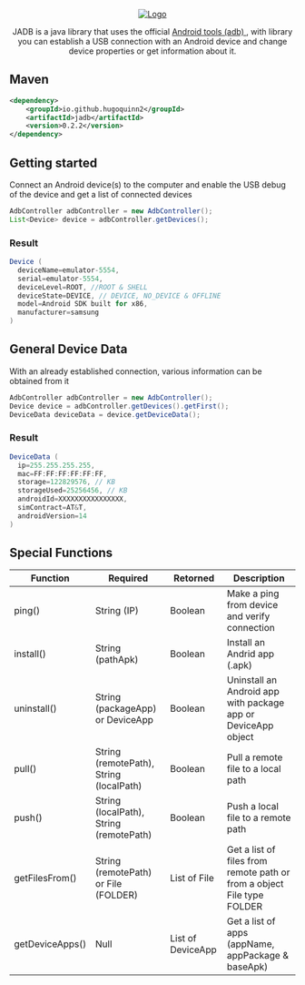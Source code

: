 <p align="center">
  <a href="https://github.com/HugoQuinn2/jadb">
    <img src="https://github.com/user-attachments/assets/f5659d31-7d8b-49d0-869b-b1fd465af03a" alt="Logo">
  </a>
</p>

<p align="center">
JADB is a java library that uses the official <a href="https://developer.android.com/tools/adb?hl=es-419"> Android tools (adb) </a>, with library you can establish a USB connection with an Android device and change device properties or get information about it.
</p>

## Maven

```xml
<dependency>
    <groupId>io.github.hugoquinn2</groupId>
    <artifactId>jadb</artifactId>
    <version>0.2.2</version>
</dependency>
```

## Getting started

Connect an Android device(s) to the computer and enable the USB debug of the device and get a list of connected devices 

```java
AdbController adbController = new AdbController();
List<Device> device = adbController.getDevices();
```
### Result

```java
Device (
  deviceName=emulator-5554, 
  serial=emulator-5554,
  deviceLevel=ROOT, //ROOT & SHELL
  deviceState=DEVICE, // DEVICE, NO_DEVICE & OFFLINE
  model=Android SDK built for x86,
  manufacturer=samsung
)
```

## General Device Data

With an already established connection, various information can be obtained from it

```java
AdbController adbController = new AdbController();
Device device = adbController.getDevices().getFirst();
DeviceData deviceData = device.getDeviceData();
```

### Result

```java
DeviceData (
  ip=255.255.255.255,
  mac=FF:FF:FF:FF:FF:FF, 
  storage=122829576, // KB
  storageUsed=25256456, // KB
  androidId=XXXXXXXXXXXXXXXX, 
  simContract=AT&T, 
  androidVersion=14
)
```
## Special Functions

| Function        | Required                                | Retorned           | Description                                                             | 
| --------------- | --------------------------------------- | ------------------ | ----------------------------------------------------------------------- |
| ping()          | String (IP)                             | Boolean            | Make a ping from device and verify connection                           |
| install()       | String (pathApk)                        | Boolean            | Install an Andrid app (.apk)                                            |
| uninstall()     | String (packageApp) or DeviceApp        | Boolean            | Uninstall an Android app with package app or DeviceApp object           |
| pull()          | String (remotePath), String (localPath) | Boolean            | Pull a remote file to a local path                                      |
| push()          | String (localPath), String (remotePath) | Boolean            | Push a local file to a remote path                                      |
| getFilesFrom()  | String (remotePath) or File (FOLDER)    | List of File       | Get a list of files from remote path or from a object File type FOLDER  |
| getDeviceApps() | Null                                    | List of DeviceApp  | Get a list of apps (appName, appPackage & baseApk)                      |
